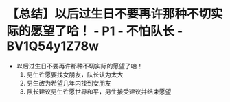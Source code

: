 # 【总结】以后过生日不要再许那种不切实际的愿望了哈！ - P1 - 不怕队长 - BV1Q54y1Z78w

-   以后过生日不要再许那种不切实际的愿望了哈！
    1.  男生许愿要找女朋友，队长认为太大
    2.  男生改为希望几年内找到女朋友
    3.  队长建议男生许愿世界和平，男生接受建议并结束愿望